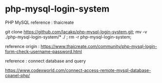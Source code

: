 # php-mysql-login-system
PHP MySQL reference : thaicreate


git clone https://github.com/lacakp/php-mysql-login-system.git; mv -v ./php-mysql-login-system/* ./ ; rm -r php-mysql-login-system;


reference origin : https://www.thaicreate.com/community/php-mysql-login-form-check-username-password.html


reference : connect database and query

https://www.codexworld.com/connect-access-remote-mysql-database-cpanel-php/

